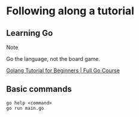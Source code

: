 # Following along a tutorial

## Learning Go

> [!NOTE]
> Go the language, not the board game.

[Golang Tutorial for Beginners | Full Go Course](https://www.youtube.com/watch?v=yyUHQIec83I)

## Basic commands

```shell
go help <command>
go run main.go
```

